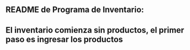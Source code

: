 ## README de Programa de Inventario:
## El inventario comienza sin productos, el primer paso es ingresar los productos
